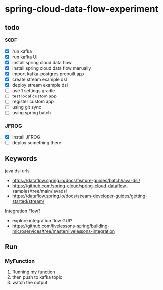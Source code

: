 # spring-cloud-data-flow-experiment

## todo
#### SCDF
- [x] run kafka
- [x] run kafka UI
- [x] install spring cloud data flow
- [x] install spring cloud data flow manually
- [x] import kafka-postgres prebuilt app
- [x] create stream example dsl
- [x] deploy stream example dsl
- [ ] use 1 settings.gradle
- [ ] test local custom app
- [ ] register custom app
- [ ] using git sync
- [ ] using spring batch

### JFROG
- [x] install JFROG
- [ ] deploy something there

## Keywords
java dsl
urls
- https://dataflow.spring.io/docs/feature-guides/batch/java-dsl/
- https://github.com/spring-cloud/spring-cloud-dataflow-samples/tree/main/javadsl
- https://dataflow.spring.io/docs/stream-developer-guides/getting-started/stream/

Integration Flow?
- explore integration flow GUI?
- https://github.com/livelessons-spring/building-microservices/tree/master/livelessons-integration

## Run
### MyFunction
1. Running my function
2. then push to kafka topic
3. watch the output
